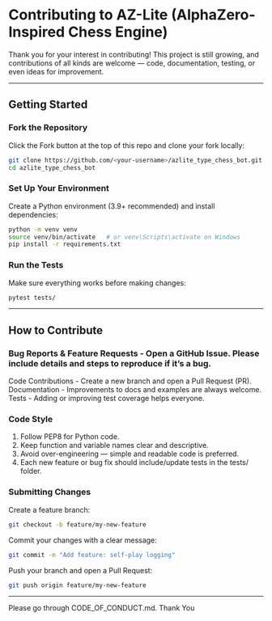 # Contributing to AZ-Lite (AlphaZero-Inspired Chess Engine)

Thank you for your interest in contributing!
This project is still growing, and contributions of all kinds are welcome — code, documentation, testing, or even ideas for improvement.

---

## Getting Started

### Fork the Repository
Click the Fork button at the top of this repo and clone your fork locally:
```bash
git clone https://github.com/<your-username>/azlite_type_chess_bot.git
cd azlite_type_chess_bot
```

### Set Up Your Environment
Create a Python environment (3.9+ recommended) and install dependencies:
```bash
python -m venv venv
source venv/bin/activate   # or venv\Scripts\activate on Windows
pip install -r requirements.txt
```

### Run the Tests
Make sure everything works before making changes:
```bash
pytest tests/
```

---

## How to Contribute

### Bug Reports & Feature Requests - Open a GitHub Issue. Please include details and steps to reproduce if it’s a bug.

Code Contributions - Create a new branch and open a Pull Request (PR).
Documentation - Improvements to docs and examples are always welcome.
Tests - Adding or improving test coverage helps everyone.

### Code Style

1. Follow PEP8 for Python code.
2. Keep function and variable names clear and descriptive.
3. Avoid over-engineering — simple and readable code is preferred.
4. Each new feature or bug fix should include/update tests in the tests/ folder.

### Submitting Changes

Create a feature branch:
```bash
git checkout -b feature/my-new-feature
```

Commit your changes with a clear message:
```bash
git commit -m "Add feature: self-play logging"
```

Push your branch and open a Pull Request:
```bash
git push origin feature/my-new-feature
```
---

Please go through CODE_OF_CONDUCT.md.
Thank You
